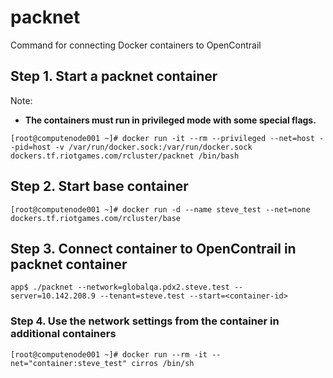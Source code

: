 # packnet

Command for connecting Docker containers to OpenContrail

## Step 1. Start a packnet container

Note:

* **The containers must run in privileged mode with some special flags.**

```
[root@computenode001 ~]# docker run -it --rm --privileged --net=host --pid=host -v /var/run/docker.sock:/var/run/docker.sock dockers.tf.riotgames.com/rcluster/packnet /bin/bash
```

## Step 2. Start base container

```
[root@computenode001 ~]# docker run -d --name steve_test --net=none dockers.tf.riotgames.com/rcluster/base
```

## Step 3. Connect container to OpenContrail in packnet container

```
app$ ./packnet --network=globalqa.pdx2.steve.test --server=10.142.208.9 --tenant=steve.test --start=<container-id>
```

### Step 4. Use the network settings from the container in additional containers

```
[root@computenode001 ~]# docker run --rm -it --net="container:steve_test" cirros /bin/sh
```